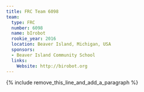 ```yaml
---
title: FRC Team 6098
team:
  type: FRC
  number: 6098
  name: bIrobot
  rookie_year: 2016
  location: Beaver Island, Michigan, USA
  sponsors:
  - Beaver Island Community School
  links:
    Website: http://birobot.org
---
```


{% include remove_this_line_and_add_a_paragraph %}
